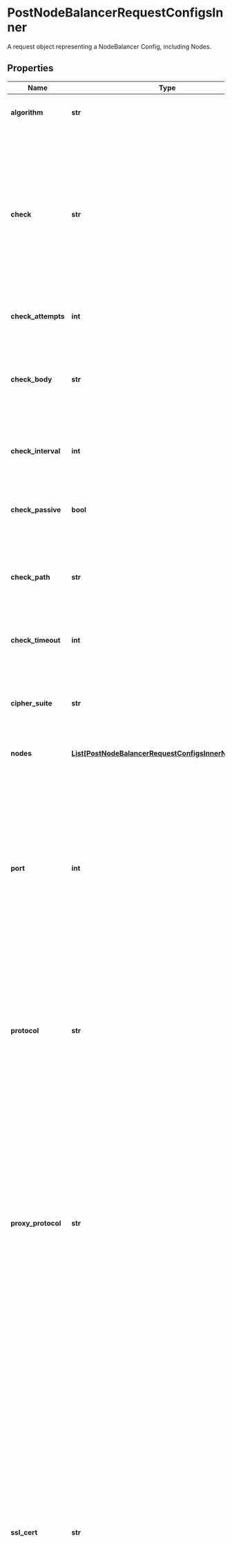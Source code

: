 # PostNodeBalancerRequestConfigsInner

A request object representing a NodeBalancer Config, including Nodes.

## Properties

Name | Type | Description | Notes
------------ | ------------- | ------------- | -------------
**algorithm** | **str** | What algorithm this NodeBalancer should use for routing traffic to backends. | [optional] [default to 'roundrobin']
**check** | **str** | The type of check to perform against backends to ensure they are serving requests. This is used to determine if backends are up or down.  - If &#x60;none&#x60; no check is performed. - &#x60;connection&#x60; requires only a connection to the backend to succeed. - &#x60;http&#x60; and &#x60;http_body&#x60; rely on the backend serving HTTP, and that the response returned matches what is expected. | [optional] [default to 'none']
**check_attempts** | **int** | How many times to attempt a check before considering a backend to be down. | [optional] [default to 3]
**check_body** | **str** | This value must be present in the response body of the check in order for it to pass. If this value is not present in the response body of a check request, the backend is considered to be down. | [optional] 
**check_interval** | **int** | How often, in seconds, to check that backends are up and serving requests.  Must be greater than &#x60;check_timeout&#x60;. | [optional] [default to 31]
**check_passive** | **bool** | If true, any response from this backend with a &#x60;5xx&#x60; status code will be enough for it to be considered unhealthy and taken out of rotation. | [optional] [default to True]
**check_path** | **str** | The URL path to check on each backend. If the backend does not respond to this request it is considered to be down. | [optional] 
**check_timeout** | **int** | How long, in seconds, to wait for a check attempt before considering it failed.  Must be less than &#x60;check_interval&#x60;. | [optional] [default to 30]
**cipher_suite** | **str** | What ciphers to use for SSL connections served by this NodeBalancer.  - &#x60;legacy&#x60; is considered insecure and should only be used if necessary. | [optional] [default to 'recommended']
**nodes** | [**List[PostNodeBalancerRequestConfigsInnerNodesInner]**](PostNodeBalancerRequestConfigsInnerNodesInner.md) | The NodeBalancer Nodes that serve this Config. | 
**port** | **int** | The port this Config is for. These values must be unique across configs on a single NodeBalancer (you can&#39;t have two configs for port 80, for example).  While some ports imply some protocols, no enforcement is done and you may configure your NodeBalancer however is useful to you. For example, while port 443 is generally used for HTTPS, you do not need SSL configured to have a NodeBalancer listening on port 443. | [optional] [default to 80]
**protocol** | **str** | The protocol this port is configured to serve.  - The &#x60;http&#x60; and &#x60;tcp&#x60; protocols do not support &#x60;ssl_cert&#x60; and &#x60;ssl_key&#x60;.  - The &#x60;https&#x60; protocol is mutually required with &#x60;ssl_cert&#x60; and &#x60;ssl_key&#x60;.  Review our guide on [Available Protocols](https://www.linode.com/docs/products/networking/nodebalancers/guides/protocols/) for information on protocol features. | [optional] [default to 'http']
**proxy_protocol** | **str** | ProxyProtocol is a TCP extension that sends initial TCP connection information such as source/destination IPs and ports to backend devices. This information would be lost otherwise. Backend devices must be configured to work with ProxyProtocol if enabled.  - If omitted, or set to &#x60;none&#x60;, the NodeBalancer doesn&#39;t send any auxiliary data over TCP connections. This is the default. - If set to &#x60;v1&#x60;, the human-readable header format (Version 1) is used. Requires &#x60;tcp&#x60; protocol. - If set to &#x60;v2&#x60;, the binary header format (Version 2) is used. Requires &#x60;tcp&#x60; protocol. | [optional] [default to 'none']
**ssl_cert** | **str** |  The PEM-formatted public SSL certificate (or the combined PEM-formatted SSL certificate and Certificate Authority chain) that should be served on this NodeBalancerConfig&#39;s port.  Line breaks must be represented as &#x60;\\n&#x60; in the string for requests (but not when using the Linode CLI).  [Diffie-Hellman Parameters](https://www.linode.com/docs/products/networking/nodebalancers/guides/ssl-termination/#diffie-hellman-parameters) can be included in this value to enable forward secrecy.  The contents of this field will not be shown in any responses that display the NodeBalancerConfig. Instead, &#x60;&lt;REDACTED&gt;&#x60; will be printed where the field appears.  The read-only &#x60;ssl_commonname&#x60; and &#x60;ssl_fingerprint&#x60; fields in a NodeBalancerConfig response are automatically derived from your certificate. Please refer to these fields to verify that the appropriate certificate was assigned to your NodeBalancerConfig. | [optional] 
**ssl_key** | **str** | The PEM-formatted private key for the SSL certificate set in the &#x60;ssl_cert&#x60; field.  Line breaks must be represented as &#x60;\\n&#x60; in the string for requests (but not when using the Linode CLI).  The contents of this field will not be shown in any responses that display the NodeBalancerConfig. Instead, &#x60;&lt;REDACTED&gt;&#x60; will be printed where the field appears.  The read-only &#x60;ssl_commonname&#x60; and &#x60;ssl_fingerprint&#x60; fields in a NodeBalancerConfig response are automatically derived from your certificate. Please refer to these fields to verify that the appropriate certificate was assigned to your NodeBalancerConfig. | [optional] 
**stickiness** | **str** | Controls how session stickiness is handled on this port.  - If set to &#x60;none&#x60; connections will always be assigned a backend based on the algorithm configured. - If set to &#x60;table&#x60; sessions from the same remote address will be routed to the same backend. - For HTTP or HTTPS clients, &#x60;http_cookie&#x60; allows sessions to be routed to the same backend based on a cookie set by the NodeBalancer. | [optional] [default to 'none']

## Example

```python
from openapi_client.models.post_node_balancer_request_configs_inner import PostNodeBalancerRequestConfigsInner

# TODO update the JSON string below
json = "{}"
# create an instance of PostNodeBalancerRequestConfigsInner from a JSON string
post_node_balancer_request_configs_inner_instance = PostNodeBalancerRequestConfigsInner.from_json(json)
# print the JSON string representation of the object
print(PostNodeBalancerRequestConfigsInner.to_json())

# convert the object into a dict
post_node_balancer_request_configs_inner_dict = post_node_balancer_request_configs_inner_instance.to_dict()
# create an instance of PostNodeBalancerRequestConfigsInner from a dict
post_node_balancer_request_configs_inner_from_dict = PostNodeBalancerRequestConfigsInner.from_dict(post_node_balancer_request_configs_inner_dict)
```
[[Back to Model list]](../README.md#documentation-for-models) [[Back to API list]](../README.md#documentation-for-api-endpoints) [[Back to README]](../README.md)


